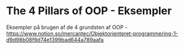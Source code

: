 # The 4 Pillars of OOP - Eksempler
Eksempler på brugen af de 4 grundsten af OOP - https://www.notion.so/mercantec/Objektorienteret-programmering-1-d9d98b08f9d74e1399bad644a789aafa
